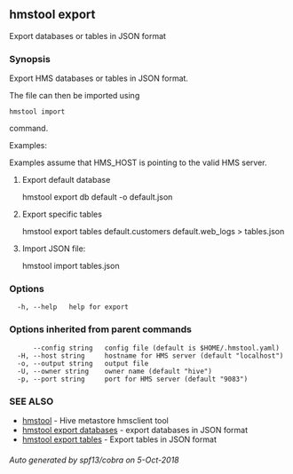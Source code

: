 ## hmstool export

Export databases or tables in JSON format

### Synopsis

Export HMS databases or tables in JSON format.

The file can then be imported using 

    hmstool import

command.

Examples:

Examples assume that HMS_HOST is pointing to the valid HMS server.

1. Export default database

    hmstool export db default -o default.json

2. Export specific tables

    hmstool export tables default.customers default.web_logs > tables.json

3. Import JSON file:

    hmstool import tables.json


### Options

```
  -h, --help   help for export
```

### Options inherited from parent commands

```
      --config string   config file (default is $HOME/.hmstool.yaml)
  -H, --host string     hostname for HMS server (default "localhost")
  -o, --output string   output file
  -U, --owner string    owner name (default "hive")
  -p, --port string     port for HMS server (default "9083")
```

### SEE ALSO

* [hmstool](hmstool.md)	 - Hive metastore hmsclient tool
* [hmstool export databases](hmstool_export_databases.md)	 - export databases in JSON format
* [hmstool export tables](hmstool_export_tables.md)	 - Export tables in JSON format

###### Auto generated by spf13/cobra on 5-Oct-2018
